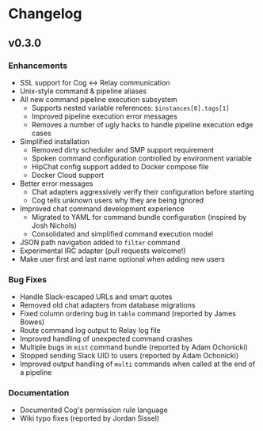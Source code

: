 #  Changelog

## v0.3.0

### Enhancements

- SSL support for Cog <-> Relay communication
- Unix-style command & pipeline aliases
- All new command pipeline execution subsystem
  - Supports nested variable references: `$instances[0].tags[1]`
  - Improved pipeline execution error messages
  - Removes a number of ugly hacks to handle pipeline execution edge cases
- Simplified installation
  - Removed dirty scheduler and SMP support requirement
  - Spoken command configuration controlled by environment variable
  - HipChat config support added to Docker compose file
  - Docker Cloud support
- Better error messages
  - Chat adapters aggressively verify their configuration before starting
  - Cog tells unknown users why they are being ignored
- Improved chat command development experience
  - Migrated to YAML for command bundle configuration (inspired by Josh Nichols)
  - Consolidated and simplified command execution model
- JSON path navigation added to `filter` command
- Experimental IRC adapter (pull requests welcome!)
- Make user first and last name optional when adding new users

### Bug Fixes

  - Handle Slack-escaped URLs and smart quotes
  - Removed old chat adapters from database migrations
  - Fixed column ordering bug in `table` command (reported by James Bowes)
  - Route command log output to Relay log file
  - Improved handling of unexpected command crashes
  - Multiple bugs in `mist` command bundle (reported by Adam Ochonicki)
  - Stopped sending Slack UID to users (reported by Adam Ochonicki)
  - Improved output handling of `multi` commands when called at the end of a pipeline

### Documentation

- Documented Cog's permission rule language
- Wiki typo fixes (reported by Jordan Sissel)
